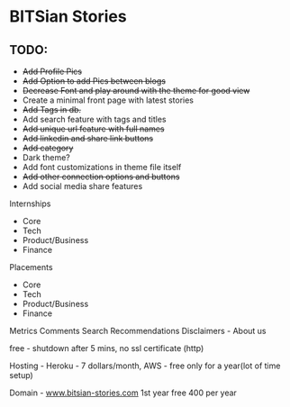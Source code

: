 # BITSian Stories

## TODO:

-   ~~Add Profile Pics~~
-   ~~Add Option to add Pics between blogs~~
-   ~~Decrease Font and play around with the theme for good view~~
-   Create a minimal front page with latest stories
-   ~~Add Tags in db.~~
-   Add search feature with tags and titles
-   ~~Add unique url feature with full names~~
-   ~~Add linkedin and share link buttons~~
-   ~~Add category~~
-   Dark theme?
-   Add font customizations in theme file itself
-   ~~Add other connection options and buttons~~
-   Add social media share features

Internships

-   Core
-   Tech
-   Product/Business
-   Finance

Placements

-   Core
-   Tech
-   Product/Business
-   Finance

Metrics
Comments
Search
Recommendations
Disclaimers - About us

free - shutdown after 5 mins, no ssl certificate (http)

Hosting - Heroku - 7 dollars/month, AWS - free only for a year(lot of time setup)

Domain - www.bitsian-stories.com 1st year free 400 per year
